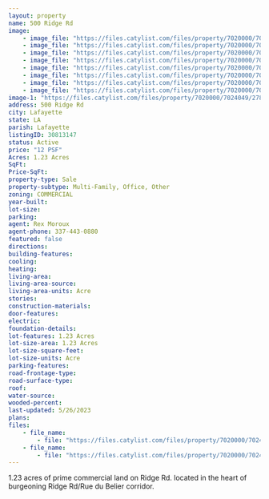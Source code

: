 ```yaml
---
layout: property
name: 500 Ridge Rd
image:
    - image_file: "https://files.catylist.com/files/property/7020000/7024049/27847469_Aerial_1___500_Blk_Ridge_Rd___Rex__2_.png"
    - image_file: "https://files.catylist.com/files/property/7020000/7024049/27847470_Aerial_2___500_Blk_Ridge_Rd___Rex__1_.png"
    - image_file: "https://files.catylist.com/files/property/7020000/7024049/27847496_Google_Earth__500_Ridge_rd___Rex.png"
    - image_file: "https://files.catylist.com/files/property/7020000/7024049/27847495_Edited_Google_Map___500_Blk_Ridge_Rd___Rex_.png"
    - image_file: "https://files.catylist.com/files/property/7020000/7024049/27837689_Zoning_Map___500_blk_Ridge_Road___Rex_.png"
    - image_file: "https://files.catylist.com/files/property/7020000/7024049/27847471_Flood_Map___500_Blk_Ridge_Road___Rex.png"
    - image_file: "https://files.catylist.com/files/property/7020000/7024049/27847328_1.png"
    - image_file: "https://files.catylist.com/files/property/7020000/7024049/27847329_2.png"
image-1: "https://files.catylist.com/files/property/7020000/7024049/27838214_Aerial_3___500_Blk_Ridge_Rd___Rex.png"
address: 500 Ridge Rd
city: Lafayette
state: LA
parish: Lafayette
listingID: 30813147
status: Active
price: "12 PSF"
Acres: 1.23 Acres
SqFt:
Price-SqFt:
property-type: Sale
property-subtype: Multi-Family, Office, Other
zoning: COMMERCIAL
year-built:
lot-size:
parking:
agent: Rex Moroux
agent-phone: 337-443-0880
featured: false
directions:
building-features:
cooling:
heating:
living-area:
living-area-source:
living-area-units: Acre
stories:
construction-materials:
door-features:
electric:
foundation-details:
lot-features: 1.23 Acres
lot-size-area: 1.23 Acres
lot-size-square-feet:
lot-size-units: Acre
parking-features:
road-frontage-type:
road-surface-type:
roof:
water-source:
wooded-percent:
last-updated: 5/26/2023
plans:
files:
    - file_name: 
        - file: "https://files.catylist.com/files/property/7020000/7024049/raw_27835260_Flood_Disclosure___500_Blk_Ridge_Rd___Rex.pdf"
    - file_name: 
        - file: "https://files.catylist.com/files/property/7020000/7024049/raw_27855113_Flyer___500_Blk_Ridge_Rd___Rex.pdf"
---
```

1.23 acres of prime commercial land on Ridge Rd. located in the heart of burgeoning Ridge Rd/Rue du Belier corridor.
